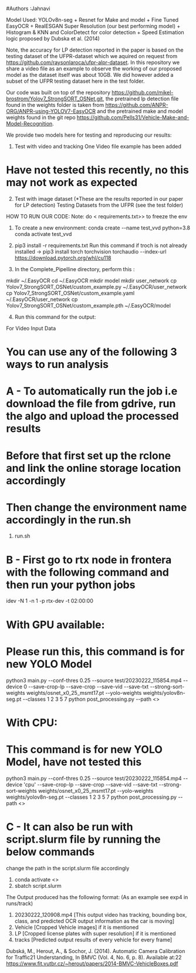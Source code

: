 #Authors :Jahnavi

Model Used: YOLOv8n-seg + Resnet for Make and model + Fine Tuned EasyOCR + RealESGAN Super Resolution (our best performing model) + Histogram & KNN and ColorDetect for color detection + Speed Estimation logic proposed by Dubska et al. (2014)

Note, the accuracy for LP detection reported in the paper is based on the testing dataset of the UFPR-dataset which we aquired on request from https://github.com/raysonlaroca/ufpr-alpr-dataset. In this repository we share a video file as an example to observe the working of our proposed model as the dataset itself was about 10GB. We did however added a subset of the UFPR testing dataset here in the test folder. 

Our code was built on top of the repository https://github.com/mikel-brostrom/Yolov7_StrongSORT_OSNet.git, the pretrained lp detection file found in the weights folder is taken from https://github.com/ANPR-ORG/ANPR-using-YOLOV7-EasyOCR and the pretrained make and model weights found in the git repo https://github.com/Pells31/Vehicle-Make-and-Model-Recognition.

We provide two models here for testing and reproducing our results: 
1. Test with video and tracking
    One Video file example has been added 

# Have not tested this recently, no this may not work as expected
2. Test with image dataset (*These are the results reported in our paper for LP detection)
    Testing Datasets from the UFPR (see the test folder)


HOW TO RUN OUR CODE: 
Note: do <<pip freeze > requirements.txt>> to freeze the env

1. To create a new environment: 
    conda create --name test_vvd python=3.8
    conda activate test_vvd

2. pip3 install -r requirements.txt
   Run this command if troch is not already installed -> pip3 install torch torchvision torchaudio --index-url https://download.pytorch.org/whl/cu118

3. In the Complete_Pipelline directory, perform this : 

mkdir ~/.EasyOCR
cd ~/.EasyOCR
mkdir model
mkdir user_network
cp Yolov7_StrongSORT_OSNet/custom_example.py ~/.EasyOCR/user_network
cp Yolov7_StrongSORT_OSNet/custom_example.yaml ~/.EasyOCR/user_network
cp Yolov7_StrongSORT_OSNet/custom_example.pth ~/.EasyOCR/model

4. Run this command for the output: 

For Video Input Data



# You can use any of the following 3 ways to run analysis

# A - To automatically run the job i.e download the file from gdrive, run the algo and upload the processed results
# Before that first set up the rclone and link the online storage location accordingly
# Then change the environment name accordingly in the run.sh
1. run.sh

# B - First go to rtx node in frontera with the following command and then run your python jobs
idev -N 1 -n 1 -p rtx-dev -t 02:00:00
# With GPU available:
# Please run this, this command is for new YOLO Model
python3 main.py --conf-thres 0.25 --source test/20230222_115854.mp4 --device 0 --save-crop-lp --save-crop --save-vid --save-txt --strong-sort-weights weights/osnet_x0_25_msmt17.pt --yolo-weights weights/yolov8n-seg.pt --classes 1 2 3 5 7
python post_processing.py --path <<path to the file or track directory>>

# With CPU: 
# This command is for new YOLO Model, have not tested this
python3 main.py --conf-thres 0.25 --source test/20230222_115854.mp4 --device 'cpu' --save-crop-lp --save-crop --save-vid --save-txt --strong-sort-weights weights/osnet_x0_25_msmt17.pt --yolo-weights weights/yolov8n-seg.pt --classes 1 2 3 5 7
python post_processing.py --path <<path to the file or track directory>>


# C - It can also be run with script.slurm file by running the below commands
change the path in the script.slurm file accordingly
1. conda activate <<env name>>
2. sbatch script.slurm 

The Output produced has the following format: (As an example see exp4 in runs/track)
1. 20230222_120908.mp4	[This output video has tracking, bounding box, class, and predicted OCR output information as the car is moving]
2. Vehicle [Cropped Vehicle images] if it is mentioned
3. LP [Cropped license plates with super resolution] if it is mentioned
4. tracks [Predicted output results of every vehicle for every frame]



Dubská, M., Herout, A., & Sochor, J. (2014). Automatic Camera Calibration for Traffic21 Understanding, In BMVC (Vol. 4, No. 6, p. 8). Available at:22 https://www.fit.vutbr.cz/~herout/papers/2014-BMVC-VehicleBoxes.pdf
